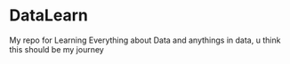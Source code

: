 # DataLearn

My repo for Learning Everything about Data and anythings in data, u think this should be my journey 
